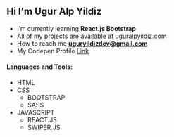 <h2 align="left">Hi I'm Ugur Alp Yildiz</h2>

- I’m currently learning **React.js Bootstrap**
- All of my projects are available at <a href="https://uguralpyildiz.github.io/portfolio/">uguralpyildiz.com</a>
- How to reach me **uguryildizdev@gmail.com**
- My Codepen Profile <a href="https://codepen.io/nvite8008">Link</a>

<h4 align="left">Languages and Tools:</h4>

- HTML
- CSS
  - BOOTSTRAP
  - SASS
- JAVASCRIPT
  - REACT.JS 
  - SWIPER.JS


